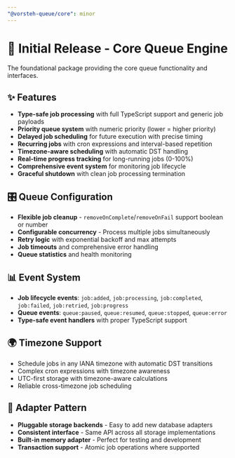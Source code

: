 ```yaml
---
"@vorsteh-queue/core": minor
---
```


# 🚀 Initial Release - Core Queue Engine

The foundational package providing the core queue functionality and interfaces.

## ✨ Features

- **Type-safe job processing** with full TypeScript support and generic job payloads
- **Priority queue system** with numeric priority (lower = higher priority)
- **Delayed job scheduling** for future execution with precise timing
- **Recurring jobs** with cron expressions and interval-based repetition
- **Timezone-aware scheduling** with automatic DST handling
- **Real-time progress tracking** for long-running jobs (0-100%)
- **Comprehensive event system** for monitoring job lifecycle
- **Graceful shutdown** with clean job processing termination

## 🎛️ Queue Configuration

- **Flexible job cleanup** - `removeOnComplete`/`removeOnFail` support boolean or number
- **Configurable concurrency** - Process multiple jobs simultaneously
- **Retry logic** with exponential backoff and max attempts
- **Job timeouts** and comprehensive error handling
- **Queue statistics** and health monitoring

## 📊 Event System

- **Job lifecycle events**: `job:added`, `job:processing`, `job:completed`, `job:failed`, `job:retried`, `job:progress`
- **Queue events**: `queue:paused`, `queue:resumed`, `queue:stopped`, `queue:error`
- **Type-safe event handlers** with proper TypeScript support

## 🌍 Timezone Support

- Schedule jobs in any IANA timezone with automatic DST transitions
- Complex cron expressions with timezone awareness
- UTC-first storage with timezone-aware calculations
- Reliable cross-timezone job scheduling

## 🔌 Adapter Pattern

- **Pluggable storage backends** - Easy to add new database adapters
- **Consistent interface** - Same API across all storage implementations
- **Built-in memory adapter** - Perfect for testing and development
- **Transaction support** - Atomic job operations where supported